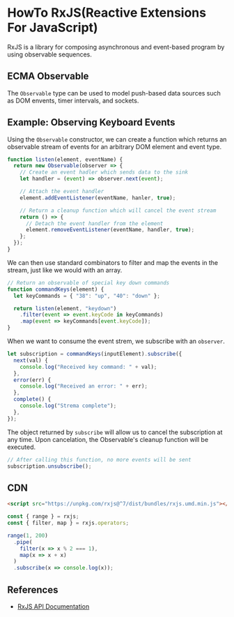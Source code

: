 # HowTo RxJS(Reactive Extensions For JavaScript)

RxJS is a library for composing asynchronous and event-based program by using observable sequences.

## ECMA Observable

The `Observable` type can be used to model push-based data sources such as DOM envents, timer intervals, and sockets.

## Example: Observing Keyboard Events

Using the `Observable` constructor, we can create a function which returns an observable stream of events for an arbitrary DOM element and event type.

```js
function listen(element, eventName) {
  return new Observable(observer => {
    // Create an event hadler which sends data to the sink
    let handler = (event) => observer.next(event);

    // Attach the event handler
    element.addEventListener(eventName, hanler, true);

    // Return a cleanup function which will cancel the event stream
    return () => {
      // Detach the event handler from the element
      element.removeEventListener(eventName, handler, true);
    };
  });
}
```

We can then use standard combinators to filter and map the events in the stream, just like we would with an array.

```js
// Return an observable of special key down commands
function commandKeys(element) {
  let keyCommands = { "38": "up", "40": "down" };

  return listen(element, "keydown")
    .filter(event => event.keyCode in keyCommands)
    .map(event => keyCommands[event.keyCode]);
}
```

When we want to consume the event strem, we subscribe with an `observer`.

```js
let subscription = commandKeys(inputElement).subscribe({
  next(val) {
    console.log("Received key command: " + val);
  },
  error(err) {
    console.log("Received an error: " + err);
  },
  complete() {
    console.log("Strema complete");
  },
});
```

The object returned by `subscribe` will allow us to cancel the subscription at any time. Upon cancelation, the Observable's cleanup function will be executed.

```js
// After calling this function, no more events will be sent
subscription.unsubscribe();
```

## CDN

```html
<script src="https://unpkg.com/rxjs@^7/dist/bundles/rxjs.umd.min.js"></script>
```

```js
const { range } = rxjs;
const { filter, map } = rxjs.operators;

range(1, 200)
  .pipe(
    filter(x => x % 2 === 1),
    map(x => x + x)
  )
  .subscribe(x => console.log(x));
```

## References

- [RxJS API Documentation](https://rxjs.dev/api)

